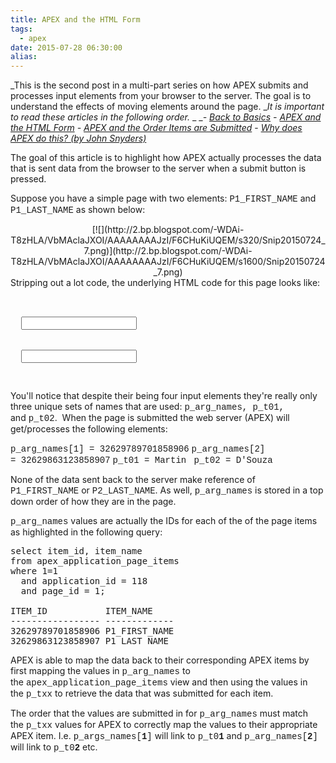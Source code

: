 ```yaml
---
title: APEX and the HTML Form
tags:
  - apex
date: 2015-07-28 06:30:00
alias:
---
```


_This is the second post in a multi-part series on how APEX submits and processes input elements from your browser to the server. The goal is to understand the effects of moving elements around the page.&nbsp;__It is important to read these articles in the following order._
_
__-&nbsp;[Back to Basics](http://www.talkapex.com/2015/07/back-to-basics-html-form.html)_
_-&nbsp;[APEX and the HTML Form](http://www.talkapex.com/2015/07/apex-and-html-form.html)_
_-&nbsp;[APEX and the Order Items are Submitted](http://www.talkapex.com/2015/07/apex-and-order-items-are-submitted.html)_
-&nbsp;[_Why does APEX do this? (by John Snyders)_](http://hardlikesoftware.com/weblog/2015/07/30/apex-item-submission/)

The goal of this article is to highlight how APEX actually processes the data that is sent data from the browser to the server when a submit button is pressed.

Suppose you have a simple page with two elements: <span style="font-family: Courier New, Courier, monospace;">P1_FIRST_NAME</span> and <span style="font-family: Courier New, Courier, monospace;">P1_LAST_NAME</span> as shown below:

<div class="separator" style="clear: both; text-align: center;">[![](http://2.bp.blogspot.com/-WDAi-T8zHLA/VbMAclaJXOI/AAAAAAAAJzI/F6CHuKiUQEM/s320/Snip20150724_7.png)](http://2.bp.blogspot.com/-WDAi-T8zHLA/VbMAclaJXOI/AAAAAAAAJzI/F6CHuKiUQEM/s1600/Snip20150724_7.png)</div><div class="separator" style="clear: both; text-align: center;">
</div>Stripping out a lot code, the underlying HTML code for this page looks like:
<pre class="brush: html;"><form action="wwv_flow.accept" id="wwvFlowForm" method="post" name="wwv_flow">
<input name="p_arg_names" type="hidden" value="32629789701858906" />
  <input id="P1_FIRST_NAME" name="p_t01" type="text" value="" />

  <input name="p_arg_names" type="hidden" value="32629863123858907" />
  <input id="P1_LAST_NAME" name="p_t02" type="text" value="" />
</form>
</pre>You'll notice that despite their being four input elements they're really only three unique sets of names that are used:&nbsp;<span style="font-family: Courier New, Courier, monospace;">p_arg_names, p_t01,</span> and&nbsp;<span style="font-family: Courier New, Courier, monospace;">p_t02</span>. &nbsp;When the page is submitted the web server (APEX) will get/processes the following elements:

<span style="font-family: Courier New, Courier, monospace;">p_arg_names[1] =&nbsp;32629789701858906</span>
<span style="font-family: Courier New, Courier, monospace;">p_arg_names[2] =&nbsp;32629863123858907</span>
<span style="font-family: Courier New, Courier, monospace;">
</span><span style="font-family: Courier New, Courier, monospace;">p_t01 = Martin&nbsp;</span>
<span style="font-family: Courier New, Courier, monospace;">p_t02 = D'Souza</span>

None of the data sent back to the server make reference of <span style="font-family: Courier New, Courier, monospace;">P1_FIRST_NAME</span> or <span style="font-family: Courier New, Courier, monospace;">P2_LAST_NAME</span>. As well,&nbsp;<span style="font-family: Courier New, Courier, monospace;">p_arg_names</span> is stored in a top down order of how they are in the page.

<span style="font-family: Courier New, Courier, monospace;">p_arg_names</span> values are actually the IDs for each of the of the page items as highlighted in the following query:
<pre class="brush: sql;">select item_id, item_name
from apex_application_page_items
where 1=1
  and application_id = 118
  and page_id = 1;

ITEM_ID           ITEM_NAME
----------------- -------------
32629789701858906 P1_FIRST_NAME
32629863123858907 P1_LAST_NAME
</pre>APEX is able to map the data back to their corresponding APEX items by first mapping the values in&nbsp;<span style="font-family: Courier New, Courier, monospace;">p_arg_names</span>&nbsp;to the&nbsp;<span style="font-family: Courier New, Courier, monospace;">apex_application_page_items</span>&nbsp;view and then using the values in the&nbsp;<span style="font-family: Courier New, Courier, monospace;">p_txx</span>&nbsp;to retrieve the data that was submitted for each item.

The order that the values are submitted in for <span style="font-family: Courier New, Courier, monospace;">p_arg_names</span>&nbsp;must match the&nbsp;<span style="font-family: Courier New, Courier, monospace;">p_txx</span>&nbsp;values for APEX to correctly map the values to their appropriate APEX item. I.e. <span style="font-family: Courier New, Courier, monospace;">p_args_names[**1**]</span> will link to <span style="font-family: Courier New, Courier, monospace;">p_t0**1**</span> and <span style="font-family: Courier New, Courier, monospace;">p_arg_names[**2**]</span> will link to <span style="font-family: Courier New, Courier, monospace;">p_t0**2**</span> etc.
